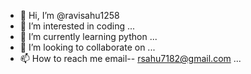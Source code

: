 - 👋 Hi, I’m @ravisahu1258
- 👀 I’m interested in coding ...
- 🌱 I’m currently learning python ...
- 💞️ I’m looking to collaborate on ...
- 📫 How to reach me email-- rsahu7182@gmail.com ...

<!---
ravisahu1258/ravisahu1258 is a ✨ special ✨ repository because its `README.md` (this file) appears on your GitHub profile.
You can click the Preview link to take a look at your changes.
--->
